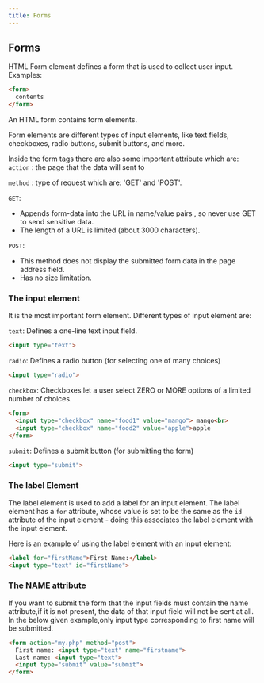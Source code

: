 ```yaml
---
title: Forms
---
```

## Forms

HTML Form element defines a form that is used to collect user input.
Examples:
```html
<form>
  contents
</form>
```
An HTML form contains form elements.

Form elements are different types of input elements, like text fields, checkboxes, radio buttons, submit buttons, and more.

Inside the form tags there are also some important attribute which are:
`action` : the page that the data will sent to

`method` : type of request which are: 'GET' and 'POST'.

`GET`: 
* Appends form-data into the URL in name/value pairs , so never use GET to send sensitive data.
* The length of a URL is limited (about 3000 characters).

`POST`: 
* This method does not display the submitted form data in the page address field.
* Has no size limitation.

### The input element
It is the most important form element.  Different types of input element are:

`text`: Defines a one-line text input field.
```html
<input type="text">
```
`radio`: Defines a radio button (for selecting one of many choices)
```html
<input type="radio">
```
`checkbox`: Checkboxes let a user select ZERO or MORE options of a limited number of choices.
```html
<form>
  <input type="checkbox" name="food1" value="mango"> mango<br>
  <input type="checkbox" name="food2" value="apple">apple
</form>
```
`submit`: Defines a submit button (for submitting the form)
```html
<input type="submit">
```

### The label Element
The label element is used to add a label for an input element. The label element has a `for` attribute, whose value is set to be the same as the `id` attribute of the input element - doing this associates the label element with the input element.

Here is an example of using the label element with an input element:
```html
<label for="firstName">First Name:</label>
<input type="text" id="firstName">
```

### The NAME attribute
If you want to submit the form that the input fields must contain the name attribute,if it is not present,
the data of that input field will not be sent at all.
In the below given example,only input type corresponding to first name will be submitted.

```html
<form action="my.php" method="post">
  First name: <input type="text" name="firstname">
  Last name: <input type="text">
  <input type="submit" value="submit">
</form>
```
